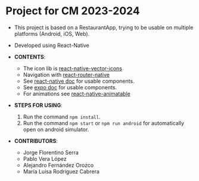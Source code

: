 # Project for CM 2023-2024
- This project is based on a RestaurantApp, trying to be usable on multiple platforms (Android, iOS, Web).
- Developed using React-Native

- **CONTENTS**:
    - The icon lib is [react-native-vector-icons](https://ionic.io/ionicons)
    - Navigation with [react-router-native](https://reactrouter.com/en/main)
    - See [react-native doc](https://reactnative.dev/docs/getting-started) for usable components.
    - See [expo doc](https://docs.expo.dev/) for usable components.
    - For animations see [react-native-animatable](https://www.npmjs.com/package/react-native-animatable)

- **STEPS FOR USING**:
    1. Run the command `npm install`.
    2. Run the command `npm start` or `npm run android` for automatically open on android simulator.

- **CONTRIBUTORS**:
    - Jorge Florentino Serra
    - Pablo Vera López
    - Alejandro Fernández Orozco
    - María Luisa Rodríguez Cabrera




